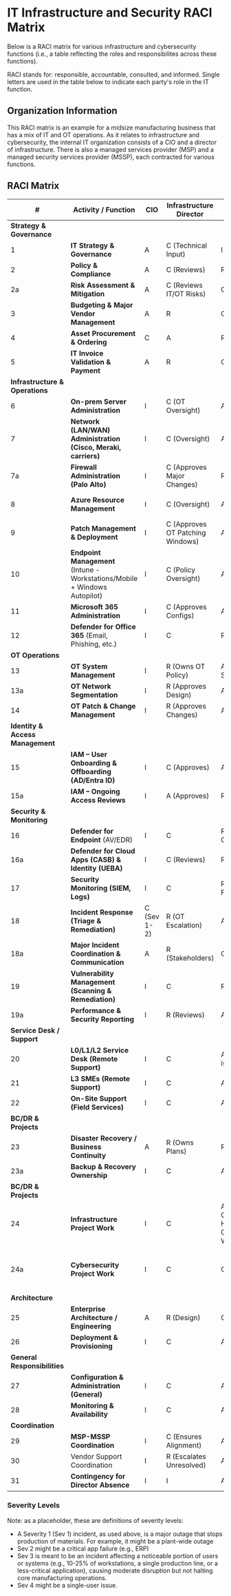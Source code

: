 # IT Infrastructure and Security RACI Matrix

Below is a RACI matrix for various infrastructure and cybersecurity functions (i.e., a table reflecting the roles and responsibilites across these functions).

RACI stands for: responsible, accountable, consulted, and informed.
Single letters are used in the table below to indicate each party's role in the IT function.

## Organization Information

This RACI matrix is an example for a midsize manufacturing business that has a mix of IT and OT operations.
As it relates to infrastructure and cybersecurity, the internal IT organization consists of a CIO and a director of infrastructure.
There is also a managed services provider (MSP) and a managed security services provider (MSSP), each contracted for various functions.

## RACI Matrix

| **#** | **Activity / Function** | **CIO** | **Infrastructure Director** | **MSP** | **MSSP** |
| --- | --- | --- | --- | --- | --- |
| **Strategy & Governance** |
| 1 | **IT Strategy & Governance** | A | C (Technical Input) | I | I |
| 2 | **Policy & Compliance** | A | C (Reviews) | R (Enforces Ops Policies) | R (Audits Security Compliance) |
| 2a | **Risk Assessment & Mitigation** | A | C (Reviews IT/OT Risks) | C (Ops Risks) | R (Security Risk Mitigation) |
| 3 | **Budgeting & Major Vendor Management** | A | R | C | I |
| 4 | **Asset Procurement & Ordering** | C | A | R (Executes) | I |
| 5 | **IT Invoice Validation & Payment** | A | R | C | I |
| **Infrastructure & Operations** |
| 6 | **On-prem Server Administration** | I | C (OT Oversight) | A (Hands-on) | C (Security Input) |
| 7 | **Network (LAN/WAN) Administration (Cisco, Meraki, carriers)** | I | C (Oversight) | A & R (Config, Ops) | I |
| 7a | **Firewall Administration (Palo Alto)** | I | C (Approves Major Changes) | R (Implements Configs) | A (Defines Security Policies) |
| 8 | **Azure Resource Management** | I | C (Oversight) | A (Hands-on) | R (Security Checks via Defender for Cloud or Similar) |
| 9 | **Patch Management & Deployment** | I | C (Approves OT Patching Windows) | A (Deploys) | C (Prioritizes Vulnerabilities) |
| 10 | **Endpoint Management** (Intune - Workstations/Mobile + Windows Autopilot) | I | C (Policy Oversight) | A (Hands-on) | I |
| 11 | **Microsoft 365 Administration** | I | C (Approves Configs) | A & R (Hands-on) | I |
| 12 | **Defender for Office 365** (Email, Phishing, etc.) | I | C | R (Configures) | A (Threat Intel, Recommends Adjustments) |
| **OT Operations** |
| 13 | **OT System Management** | I | R (Owns OT Policy) | A (Manages IT-OT Segmentation) | C (Security Input) |
| 13a | **OT Network Segmentation** | I | R (Approves Design) | A (Implements Changes) | C (Security Validation) |
| 14 | **OT Patch & Change Management** | I | R (Approves Changes) | A (Implements) | C (Security Validation) |
| **Identity & Access Management** |
| 15 | **IAM – User Onboarding & Offboarding (AD/Entra ID)** | I | C (Approves) | A (Provisions) | C (Security Best Practices) |
| 15a | **IAM – Ongoing Access Reviews** | I | A (Approves) | R (Implements) | C (Monitors and Flags Risks) |
| **Security & Monitoring** |
| 16 | **Defender for Endpoint** (AV/EDR) | I | C | R (Deploys/Config Changes) | A (Monitoring & Threat Analysis) |
| 16a | **Defender for Cloud Apps (CASB) & Identity (UEBA)** | I | C (Reviews) | R (Config Changes) | A (Monitoring & Threat Analysis) |
| 17 | **Security Monitoring (SIEM, Logs)** | I | C | R (Configures Log Forwarding) | A (Monitoring, Hunting via Azure Sentinel) |
| 18 | **Incident Response (Triage & Remediation)** | C (Sev 1-2) | R (OT Escalation) | A (Sev 3-4 Triage) | A (Forensics, Sev 1-2) |
| 18a | **Major Incident Coordination & Communication** | A | R (Stakeholders) | C (Ops Coordination) | C (Security Guidance) |
| 19 | **Vulnerability Management (Scanning & Remediation)** | I | C | R (Fixes) | A (Scans, Recommends) |
| 19a | **Performance & Security Reporting** | I | R (Reviews) | A (Ops Reports) | A (Security Reports) |
| **Service Desk / Support** |
| 20 | **L0/L1/L2 Service Desk (Remote Support)** | I | C | A (Hands-on, incl. OT issue intake) | I |
| 21 | **L3 SMEs (Remote Support)** | I | C | A (Hands-on) | C (Security Support) |
| 22 | **On-Site Support (Field Services)** | I | C | A (Hands-on) | I |
| **BC/DR & Projects** |
| 23 | **Disaster Recovery / Business Continuity** | A | R (Owns Plans) | R (Executes Tests) | C (Validates Security) |
| 23a | **Backup & Recovery Ownership** | I | C | A (Schedules, Verifies) | C (Advises) |
| **BC/DR & Projects** |
| 24 | **Infrastructure Project Work** | I | C | A (Executes, Separate Contract or "Bucket of Hours", Incl. End User Communications/Training, When Applicable) | C (Security Input) |
| 24a | **Cybersecurity Project Work** | I | C | C (Operations Input) | A (Executes, Separate Contract or "Bucket of Hours", Incl. End User Communications/Training, When Applicable) |
| **Architecture** |
| 25 | **Enterprise Architecture / Engineering** | A | R (Design) | C (Input) | I |
| 26 | **Deployment & Provisioning** | I | C | A (Hands-on) | I |
| **General Responsibilities** |
| 27 | **Configuration & Administration (General)** | I | C | A (Hands-on) | C (Security Input) |
| 28 | **Monitoring & Availability** | I | C | A (Proactive) | C (Security Monitoring) |
| **Coordination** |
| 29 | **MSP-MSSP Coordination** | I | C (Ensures Alignment) | A (Ops Lead) | R (Security Lead) |
| 30 | Vendor Support Coordination | I | R (Escalates Unresolved) | A (Ops Vendors) | A (Security Vendors)
| 31 | **Contingency for Director Absence** | I | I | A (Ops Lead) | R (Security Lead) |

### Severity Levels

Note: as a placeholder, these are definitions of severity levels:

- A Severity 1 (Sev 1) incident, as used above, is a major outage that stops production of materials. For example, it might be a plant-wide outage
- Sev 2 might be a critical app failure (e.g., ERP)
- Sev 3 is meant to be an incident affecting a noticeable portion of users or systems (e.g., 10-25% of workstations, a single production line, or a less-critical application), causing moderate disruption but not halting core manufacturing operations.
- Sev 4 might be a single-user issue.
